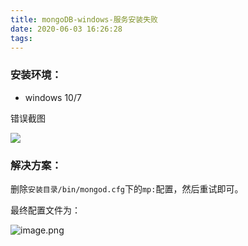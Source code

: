 ```yaml
---
title: mongoDB-windows-服务安装失败
date: 2020-06-03 16:26:28
tags:
---
```


### 安装环境：

+ windows 10/7

错误截图

![](https://img-blog.csdn.net/20180831183856795?watermark/2/text/aHR0cHM6Ly9ibG9nLmNzZG4ubmV0L3FxXzIwMDg0MTAx/font/5a6L5L2T/fontsize/400/fill/I0JBQkFCMA==/dissolve/70)

### 解决方案：

删除`安装目录/bin/mongod.cfg`下的`mp:`配置，然后重试即可。

最终配置文件为：

![image.png](https://i.loli.net/2020/06/03/baAi138BLgOdMSF.png)
